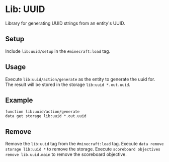 # Lib: UUID
Library for generating UUID strings from an entity's UUID.

## Setup
Include `lib:uuid/setup` in the `#minecraft:load` tag.

## Usage
Execute `lib:uuid/action/generate` as the entity to generate the uuid for. The result will be stored in the storage `lib:uuid *.out.uuid`.

## Example
```mcfunction
function lib:uuid/action/generate
data get storage lib:uuid *.out.uuid
```

## Remove
Remove the `lib:uuid` tag from the `#minecraft:load` tag. Execute `data remove storage lib:uuid *` to remove the storage. Execute `scoreboard objectives remove lib.uuid.main` to remove the scoreboard objective.
